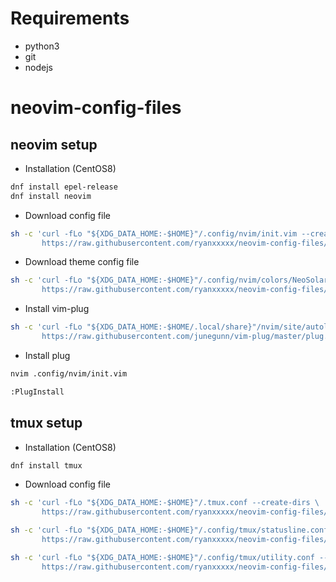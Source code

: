 # Requirements
+ python3
+ git
+ nodejs

# neovim-config-files

## neovim setup
+ Installation (CentOS8)
```Bash
dnf install epel-release
dnf install neovim
```
+ Download config file
```Bash
sh -c 'curl -fLo "${XDG_DATA_HOME:-$HOME}"/.config/nvim/init.vim --create-dirs \
       https://raw.githubusercontent.com/ryanxxxxx/neovim-config-files/master/.config/neovim/init.vim'
```
+ Download theme config file
```Bash
sh -c 'curl -fLo "${XDG_DATA_HOME:-$HOME}"/.config/nvim/colors/NeoSolarized.vim --create-dirs \
       https://raw.githubusercontent.com/ryanxxxxx/neovim-config-files/master/.config/colors/NeoSolarized.vim'
```

+ Install vim-plug
```Bash
sh -c 'curl -fLo "${XDG_DATA_HOME:-$HOME/.local/share}"/nvim/site/autoload/plug.vim --create-dirs \
       https://raw.githubusercontent.com/junegunn/vim-plug/master/plug.vim'
```
+ Install plug
```Bash
nvim .config/nvim/init.vim

:PlugInstall
```

## tmux setup
+ Installation (CentOS8)
```Bash
dnf install tmux
```
+ Download config file
```Bash
sh -c 'curl -fLo "${XDG_DATA_HOME:-$HOME}"/.tmux.conf --create-dirs \
       https://raw.githubusercontent.com/ryanxxxxx/neovim-config-files/master/.config/tmux/.tmux.conf'

sh -c 'curl -fLo "${XDG_DATA_HOME:-$HOME}"/.config/tmux/statusline.conf --create-dirs \
       https://raw.githubusercontent.com/ryanxxxxx/neovim-config-files/master/.config/tmux/statusline.conf'

sh -c 'curl -fLo "${XDG_DATA_HOME:-$HOME}"/.config/tmux/utility.conf --create-dirs \
       https://raw.githubusercontent.com/ryanxxxxx/neovim-config-files/master/.config/tmux/utility.conf'
```
